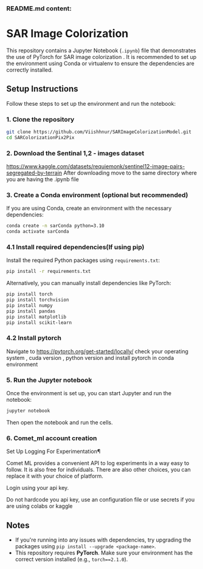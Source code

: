 ### README.md content:

# SAR Image Colorization

This repository contains a Jupyter Notebook (`.ipynb`) file that demonstrates the use of PyTorch for SAR image colorization . It is recommended to set up the environment using Conda or virtualenv to ensure the dependencies are correctly installed.

## Setup Instructions

Follow these steps to set up the environment and run the notebook:


### 1. Clone the repository

```bash
git clone https://github.com/Viishhnur/SARImageColorizationModel.git
cd SARColorizationPix2Pix
```
### 2. Download the Sentinal 1,2 - images dataset 
https://www.kaggle.com/datasets/requiemonk/sentinel12-image-pairs-segregated-by-terrain
After downloading move to the same directory where you are having the .ipynb file

### 3. Create a Conda environment (optional but recommended)

If you are using Conda, create an environment with the necessary dependencies:

```bash
conda create -n sarConda python=3.10
conda activate sarConda
```

### 4.1 Install required dependencies(If using pip)

Install the required Python packages using `requirements.txt`:

```bash
pip install -r requirements.txt
```

Alternatively, you can manually install dependencies like PyTorch:

```bash
pip install torch
pip install torchvision
pip install numpy
pip install pandas
pip install matplotlib
pip install scikit-learn
```
### 4.2 Install pytorch 
Navigate to https://pytorch.org/get-started/locally/ 
check your operating system , cuda version , python version and install pytorch in conda environment 

### 5. Run the Jupyter notebook

Once the environment is set up, you can start Jupyter and run the notebook:

```bash
jupyter notebook
```

Then open the notebook and run the cells.

### 6. Comet_ml account creation

Set Up Logging For Experimentation¶

Comet ML provides a convenient API to log experiments in a way easy to follow. It is also free for individuals. There are also other choices, you can replace it with your choice of platform.


Login using your api key.

Do not hardcode you api key, use an configuration file or use secrets if you are using colabs or kaggle

## Notes

- If you're running into any issues with dependencies, try upgrading the packages using `pip install --upgrade <package-name>`.
- This repository requires **PyTorch**. Make sure your environment has the correct version installed (e.g., `torch==2.1.0`).